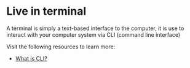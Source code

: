 # Live in terminal

A terminal is simply a text-based interface to the computer, it is use to interact with your computer system via CLI (command line interface)

Visit the following resources to learn more:

- [What is CLI?](https://en.wikipedia.org/wiki/Command-line_interface)
